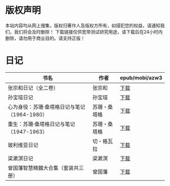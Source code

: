 # 版权声明

本站内容均从网上搜集，版权归著作人及版权方所有，如侵犯您的权益，请通知我们，我们将会及时删除！ 下载链接仅供宽带测试研究用途，请下载后在24小时内删除，请勿用于商业目的。请支持正版！

# 日记

| 书名 | 作者 | epub/mobi/azw3 |
| --- | --- | --- |
| 张宗和日记（全二卷） | 张宗和 | [下载](https://url89.ctfile.com/f/31084289-1375510597-3f3fea?p=8866) |
| 孙宝瑄日记 | 孙宝瑄 | [下载](https://url89.ctfile.com/f/31084289-1356989530-0945d8?p=8866) |
| 心为身役：苏珊·桑塔格日记与笔记（1964-1980） | 苏珊・桑塔格 | [下载](https://url89.ctfile.com/f/31084289-1357033411-817dcb?p=8866) |
| 重生：苏珊·桑塔格日记与笔记（1947-1963） | 苏珊・桑塔格 | [下载](https://url89.ctfile.com/f/31084289-1357033216-d67227?p=8866) |
| 玻利维亚日记 | 切・格瓦拉 | [下载](https://url89.ctfile.com/f/31084289-1357030522-b0f6d8?p=8866) |
| 梁漱溟日记 | 梁漱溟 | [下载](https://url89.ctfile.com/f/31084289-1357010896-aa236e?p=8866) |
| 曾国藩智慧精髓大合集（套装共三册） | 曾国藩 | [下载](https://url89.ctfile.com/f/31084289-1357009528-3178c5?p=8866) |
